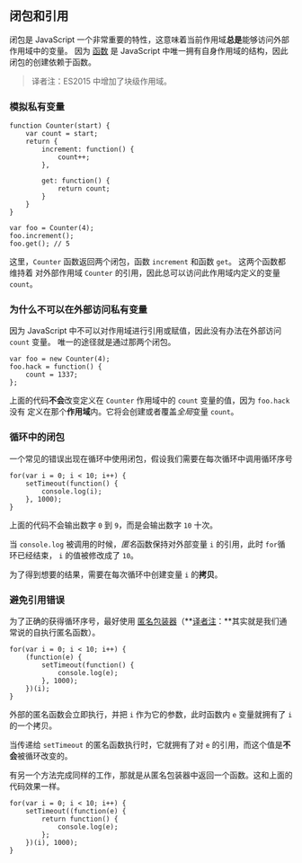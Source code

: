 ﻿## 闭包和引用

闭包是 JavaScript 一个非常重要的特性，这意味着当前作用域**总是**能够访问外部作用域中的变量。
因为 [函数](#function.scopes) 是 JavaScript 中唯一拥有自身作用域的结构，因此闭包的创建依赖于函数。

> 译者注：ES2015 中增加了块级作用域。

### 模拟私有变量

    function Counter(start) {
        var count = start;
        return {
            increment: function() {
                count++;
            },

            get: function() {
                return count;
            }
        }
    }

    var foo = Counter(4);
    foo.increment();
    foo.get(); // 5

这里，`Counter` 函数返回两个闭包，函数 `increment` 和函数 `get`。 这两个函数都维持着
对外部作用域 `Counter` 的引用，因此总可以访问此作用域内定义的变量 `count`。

### 为什么不可以在外部访问私有变量

因为 JavaScript 中不可以对作用域进行引用或赋值，因此没有办法在外部访问 `count` 变量。
唯一的途径就是通过那两个闭包。

    var foo = new Counter(4);
    foo.hack = function() {
        count = 1337;
    };

上面的代码**不会**改变定义在 `Counter` 作用域中的 `count` 变量的值，因为 `foo.hack` 没有
定义在那个**作用域**内。它将会创建或者覆盖*全局*变量 `count`。

### 循环中的闭包

一个常见的错误出现在循环中使用闭包，假设我们需要在每次循环中调用循环序号

    for(var i = 0; i < 10; i++) {
        setTimeout(function() {
            console.log(i);
        }, 1000);
    }

上面的代码不会输出数字 `0` 到 `9`，而是会输出数字 `10` 十次。

当 `console.log` 被调用的时候，*匿名*函数保持对外部变量 `i` 的引用，此时 `for`循环已经结束， `i` 的值被修改成了 `10`。

为了得到想要的结果，需要在每次循环中创建变量 `i` 的**拷贝**。

### 避免引用错误

为了正确的获得循环序号，最好使用 [匿名包装器](#function.scopes)（**[译者注][30]：**其实就是我们通常说的自执行匿名函数）。

    for(var i = 0; i < 10; i++) {
        (function(e) {
            setTimeout(function() {
                console.log(e);
            }, 1000);
        })(i);
    }

外部的匿名函数会立即执行，并把 `i` 作为它的参数，此时函数内 `e` 变量就拥有了 `i` 的一个拷贝。

当传递给 `setTimeout` 的匿名函数执行时，它就拥有了对 `e` 的引用，而这个值是**不会**被循环改变的。

有另一个方法完成同样的工作，那就是从匿名包装器中返回一个函数。这和上面的代码效果一样。

    for(var i = 0; i < 10; i++) {
        setTimeout((function(e) {
            return function() {
                console.log(e);
            };
        })(i), 1000);
    }

	
[30]: http://cnblogs.com/sanshi/
